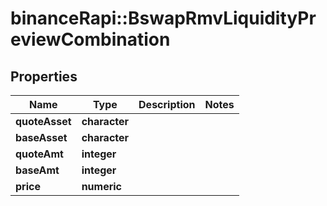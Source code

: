 # binanceRapi::BswapRmvLiquidityPreviewCombination


## Properties
Name | Type | Description | Notes
------------ | ------------- | ------------- | -------------
**quoteAsset** | **character** |  | 
**baseAsset** | **character** |  | 
**quoteAmt** | **integer** |  | 
**baseAmt** | **integer** |  | 
**price** | **numeric** |  | 



